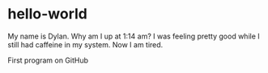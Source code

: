 hello-world
===========

My name is Dylan. Why am I up at 1:14 am? I was feeling pretty good while I still had caffeine in my system. Now I am tired.

First program on GitHub
